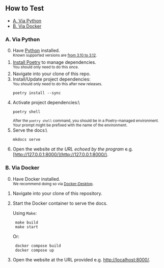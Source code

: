 ## How to Test

- [A. Via Python](#a-via-python)
- [B. Via Docker](#b-via-docker)

### A. Via Python

0. Have [Python](https://www.python.org/) installed.\
    <sup>Known supported versions are [from 3.10 to 3.12](https://github.com/TACC/TACC-Docs/blob/v0.10.1/pyproject.toml#L9).</sup>
1. [Install Poetry](https://python-poetry.org/docs/#installation) to manage dependencies.\
    <sup>You should only need to do this once.</sup>
2. Navigate into your clone of this repo.
3. Install/Update project dependencies:\
    <sup>You should only need to do this after new releases.</sup>
    ```shell
    poetry install --sync
    ```
4. Activate project dependencies:\
    ```shell
    poetry shell
    ```
    <sup>After the `poetry shell` command, you should be in a Poetry-managed environment. Your prompt might be prefixed with the name of the environment.</sup>
5. Serve the docs:\
    ```shell
    mkdocs serve
    ```
6. Open the website _at the URL echoed by the program_ e.g.
    [http://127.0.0.1:8000/](http://127.0.0.1:8000/).

### B. Via Docker

0. Have Docker installed.\
    <sup>We recommend doing so via [Docker-Desktop](https://www.docker.com/products/docker-desktop).</sup>
1. Navigate into your clone of this repository.
2. Start the Docker container to serve the docs.

   Using `Make`:
   ```shell
    make build
    make start
    ```
   Or:
   ```shell
    docker compose build
    docker compose up
    ```
3. Open the website at the URL provided e.g.
    [http://localhost:8000/](http://localhost:8000/).
